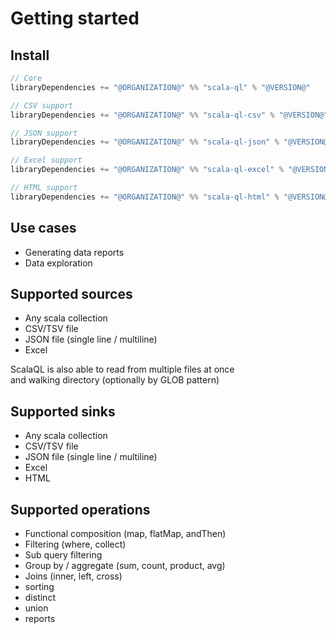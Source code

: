 # Getting started

## Install

```sbt
// Core
libraryDependencies += "@ORGANIZATION@" %% "scala-ql" % "@VERSION@"

// CSV support
libraryDependencies += "@ORGANIZATION@" %% "scala-ql-csv" % "@VERSION@"

// JSON support
libraryDependencies += "@ORGANIZATION@" %% "scala-ql-json" % "@VERSION@"

// Excel support
libraryDependencies += "@ORGANIZATION@" %% "scala-ql-excel" % "@VERSION@"

// HTML support
libraryDependencies += "@ORGANIZATION@" %% "scala-ql-html" % "@VERSION@"
```

## Use cases

- Generating data reports
- Data exploration

## Supported sources

- Any scala collection
- CSV/TSV file
- JSON file (single line / multiline)
- Excel

ScalaQL is also able to read from multiple files at once  
and walking directory (optionally by GLOB pattern)

## Supported sinks

- Any scala collection
- CSV/TSV file
- JSON file (single line / multiline)
- Excel
- HTML

## Supported operations

- Functional composition (map, flatMap, andThen)
- Filtering (where, collect)
- Sub query filtering
- Group by / aggregate (sum, count, product, avg)
- Joins (inner, left, cross)
- sorting
- distinct
- union
- reports
